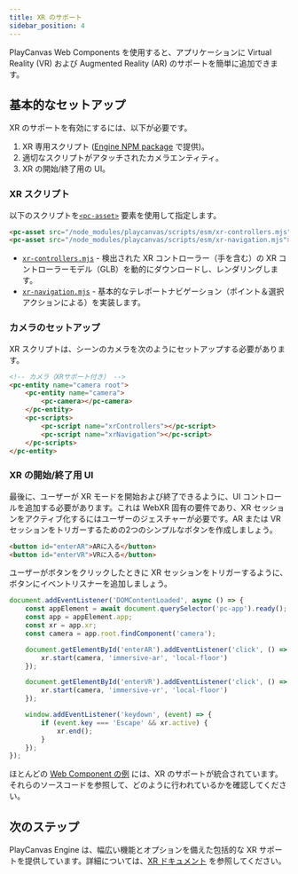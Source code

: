 ```yaml
---
title: XR のサポート
sidebar_position: 4
---
```


PlayCanvas Web Components を使用すると、アプリケーションに Virtual Reality (VR) および Augmented Reality (AR) のサポートを簡単に追加できます。

## 基本的なセットアップ

XR のサポートを有効にするには、以下が必要です。

1. XR 専用スクリプト ([Engine NPM package](https://www.npmjs.com/package/playcanvas) で提供)。
2. 適切なスクリプトがアタッチされたカメラエンティティ。
3. XR の開始/終了用の UI。

### XR スクリプト

以下のスクリプトを[`<pc-asset>`](../tags/pc-asset) 要素を使用して指定します。

```html
<pc-asset src="/node_modules/playcanvas/scripts/esm/xr-controllers.mjs"></pc-asset>
<pc-asset src="/node_modules/playcanvas/scripts/esm/xr-navigation.mjs"></pc-asset>
```

* [`xr-controllers.mjs`](https://github.com/playcanvas/engine/blob/main/scripts/esm/xr-controllers.mjs) - 検出された XR コントローラー（手を含む）の XR コントローラーモデル（GLB）を動的にダウンロードし、レンダリングします。
* [`xr-navigation.mjs`](https://github.com/playcanvas/engine/blob/main/scripts/esm/xr-navigation.mjs) - 基本的なテレポートナビゲーション（ポイント＆選択アクションによる）を実装します。

### カメラのセットアップ

XR スクリプトは、シーンのカメラを次のようにセットアップする必要があります。

```html
<!-- カメラ（XRサポート付き） -->
<pc-entity name="camera root">
    <pc-entity name="camera">
        <pc-camera></pc-camera>
    </pc-entity>
    <pc-scripts>
        <pc-script name="xrControllers"></pc-script>
        <pc-script name="xrNavigation"></pc-script>
    </pc-scripts>
</pc-entity>
```

### XR の開始/終了用 UI

最後に、ユーザーが XR モードを開始および終了できるように、UI コントロールを追加する必要があります。これは WebXR 固有の要件であり、XR セッションをアクティブ化するにはユーザーのジェスチャーが必要です。AR または VR セッションをトリガーするための2つのシンプルなボタンを作成しましょう。

```html
<button id="enterAR">ARに入る</button>
<button id="enterVR">VRに入る</button>
```

ユーザーがボタンをクリックしたときに XR セッションをトリガーするように、ボタンにイベントリスナーを追加しましょう。

```javascript
document.addEventListener('DOMContentLoaded', async () => {
    const appElement = await document.querySelector('pc-app').ready();
    const app = appElement.app;
    const xr = app.xr;
    const camera = app.root.findComponent('camera');

    document.getElementById('enterAR').addEventListener('click', () => {
        xr.start(camera, 'immersive-ar', 'local-floor')
    });

    document.getElementById('enterVR').addEventListener('click', () => {
        xr.start(camera, 'immersive-vr', 'local-floor')
    });

    window.addEventListener('keydown', (event) => {
        if (event.key === 'Escape' && xr.active) {
            xr.end();
        }
    });
});
```

ほとんどの [Web Component の例](https://playcanvas.github.io/web-components/examples/) には、XR のサポートが統合されています。それらのソースコードを参照して、どのように行われているかを確認してください。

## 次のステップ

PlayCanvas Engine は、幅広い機能とオプションを備えた包括的な XR サポートを提供しています。詳細については、[XR ドキュメント](/user-manual/xr) を参照してください。
